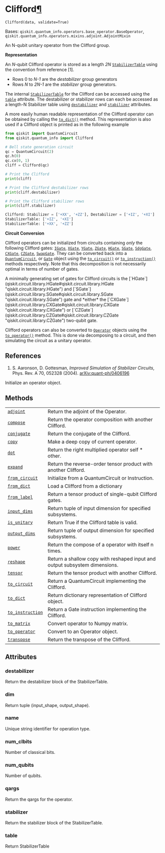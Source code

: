 # Clifford[¶](#clifford "Permalink to this headline")

<span id="undefined" />

`Clifford(data, validate=True)`

Bases: `qiskit.quantum_info.operators.base_operator.BaseOperator`, `qiskit.quantum_info.operators.mixins.adjoint.AdjointMixin`

An N-qubit unitary operator from the Clifford group.

**Representation**

An *N*-qubit Clifford operator is stored as a length *2N* [`StabilizerTable`](qiskit.quantum_info.StabilizerTable#qiskit.quantum_info.StabilizerTable "qiskit.quantum_info.StabilizerTable") using the convention from reference \[1].

*   Rows 0 to *N-1* are the *destabilizer* group generators
*   Rows *N* to *2N-1* are the *stabilizer* group generators.

The internal [`StabilizerTable`](qiskit.quantum_info.StabilizerTable#qiskit.quantum_info.StabilizerTable "qiskit.quantum_info.StabilizerTable") for the Clifford can be accessed using the [`table`](#qiskit.quantum_info.Clifford.table "qiskit.quantum_info.Clifford.table") attribute. The destabilizer or stabilizer rows can each be accessed as a length-N Stabilizer table using [`destabilizer`](#qiskit.quantum_info.Clifford.destabilizer "qiskit.quantum_info.Clifford.destabilizer") and [`stabilizer`](#qiskit.quantum_info.Clifford.stabilizer "qiskit.quantum_info.Clifford.stabilizer") attributes.

A more easily human readable representation of the Clifford operator can be obtained by calling the [`to_dict()`](qiskit.quantum_info.Clifford.to_dict#qiskit.quantum_info.Clifford.to_dict "qiskit.quantum_info.Clifford.to_dict") method. This representation is also used if a Clifford object is printed as in the following example

```python
from qiskit import QuantumCircuit
from qiskit.quantum_info import Clifford

# Bell state generation circuit
qc = QuantumCircuit(2)
qc.h(0)
qc.cx(0, 1)
cliff = Clifford(qc)

# Print the Clifford
print(cliff)

# Print the Clifford destabilizer rows
print(cliff.destabilizer)

# Print the Clifford stabilizer rows
print(cliff.stabilizer)
```

```python
Clifford: Stabilizer = ['+XX', '+ZZ'], Destabilizer = ['+IZ', '+XI']
StabilizerTable: ['+IZ', '+XI']
StabilizerTable: ['+XX', '+ZZ']
```

**Circuit Conversion**

Clifford operators can be initialized from circuits containing *only* the following Clifford gates: [`IGate`](qiskit.circuit.library.IGate#qiskit.circuit.library.IGate "qiskit.circuit.library.IGate"), [`XGate`](qiskit.circuit.library.XGate#qiskit.circuit.library.XGate "qiskit.circuit.library.XGate"), [`YGate`](qiskit.circuit.library.YGate#qiskit.circuit.library.YGate "qiskit.circuit.library.YGate"), [`ZGate`](qiskit.circuit.library.ZGate#qiskit.circuit.library.ZGate "qiskit.circuit.library.ZGate"), [`HGate`](qiskit.circuit.library.HGate#qiskit.circuit.library.HGate "qiskit.circuit.library.HGate"), [`SGate`](qiskit.circuit.library.SGate#qiskit.circuit.library.SGate "qiskit.circuit.library.SGate"), [`SdgGate`](qiskit.circuit.library.SdgGate#qiskit.circuit.library.SdgGate "qiskit.circuit.library.SdgGate"), [`CXGate`](qiskit.circuit.library.CXGate#qiskit.circuit.library.CXGate "qiskit.circuit.library.CXGate"), [`CZGate`](qiskit.circuit.library.CZGate#qiskit.circuit.library.CZGate "qiskit.circuit.library.CZGate"), [`SwapGate`](qiskit.circuit.library.SwapGate#qiskit.circuit.library.SwapGate "qiskit.circuit.library.SwapGate"). They can be converted back into a [`QuantumCircuit`](qiskit.circuit.QuantumCircuit#qiskit.circuit.QuantumCircuit "qiskit.circuit.QuantumCircuit"), or [`Gate`](qiskit.circuit.Gate#qiskit.circuit.Gate "qiskit.circuit.Gate") object using the [`to_circuit()`](qiskit.quantum_info.Clifford.to_circuit#qiskit.quantum_info.Clifford.to_circuit "qiskit.quantum_info.Clifford.to_circuit") or [`to_instruction()`](qiskit.quantum_info.Clifford.to_instruction#qiskit.quantum_info.Clifford.to_instruction "qiskit.quantum_info.Clifford.to_instruction") methods respectively. Note that this decomposition is not necessarily optimal in terms of number of gates.

<Admonition title="Note" type="note">
  A minimally generating set of gates for Clifford circuits is the [`HGate`](qiskit.circuit.library.HGate#qiskit.circuit.library.HGate "qiskit.circuit.library.HGate") and [`SGate`](qiskit.circuit.library.SGate#qiskit.circuit.library.SGate "qiskit.circuit.library.SGate") gate and *either* the [`CXGate`](qiskit.circuit.library.CXGate#qiskit.circuit.library.CXGate "qiskit.circuit.library.CXGate") or [`CZGate`](qiskit.circuit.library.CZGate#qiskit.circuit.library.CZGate "qiskit.circuit.library.CZGate") two-qubit gate.
</Admonition>

Clifford operators can also be converted to [`Operator`](qiskit.quantum_info.Operator#qiskit.quantum_info.Operator "qiskit.quantum_info.Operator") objects using the [`to_operator()`](qiskit.quantum_info.Clifford.to_operator#qiskit.quantum_info.Clifford.to_operator "qiskit.quantum_info.Clifford.to_operator") method. This is done via decomposing to a circuit, and then simulating the circuit as a unitary operator.

## References

1.  S. Aaronson, D. Gottesman, *Improved Simulation of Stabilizer Circuits*, Phys. Rev. A 70, 052328 (2004). [arXiv:quant-ph/0406196](https://arxiv.org/abs/quant-ph/0406196)

Initialize an operator object.

## Methods

|                                                                                                                                                           |                                                                            |
| --------------------------------------------------------------------------------------------------------------------------------------------------------- | -------------------------------------------------------------------------- |
| [`adjoint`](qiskit.quantum_info.Clifford.adjoint#qiskit.quantum_info.Clifford.adjoint "qiskit.quantum_info.Clifford.adjoint")                             | Return the adjoint of the Operator.                                        |
| [`compose`](qiskit.quantum_info.Clifford.compose#qiskit.quantum_info.Clifford.compose "qiskit.quantum_info.Clifford.compose")                             | Return the operator composition with another Clifford.                     |
| [`conjugate`](qiskit.quantum_info.Clifford.conjugate#qiskit.quantum_info.Clifford.conjugate "qiskit.quantum_info.Clifford.conjugate")                     | Return the conjugate of the Clifford.                                      |
| [`copy`](qiskit.quantum_info.Clifford.copy#qiskit.quantum_info.Clifford.copy "qiskit.quantum_info.Clifford.copy")                                         | Make a deep copy of current operator.                                      |
| [`dot`](qiskit.quantum_info.Clifford.dot#qiskit.quantum_info.Clifford.dot "qiskit.quantum_info.Clifford.dot")                                             | Return the right multiplied operator self \* other.                        |
| [`expand`](qiskit.quantum_info.Clifford.expand#qiskit.quantum_info.Clifford.expand "qiskit.quantum_info.Clifford.expand")                                 | Return the reverse-order tensor product with another Clifford.             |
| [`from_circuit`](qiskit.quantum_info.Clifford.from_circuit#qiskit.quantum_info.Clifford.from_circuit "qiskit.quantum_info.Clifford.from_circuit")         | Initialize from a QuantumCircuit or Instruction.                           |
| [`from_dict`](qiskit.quantum_info.Clifford.from_dict#qiskit.quantum_info.Clifford.from_dict "qiskit.quantum_info.Clifford.from_dict")                     | Load a Clifford from a dictionary                                          |
| [`from_label`](qiskit.quantum_info.Clifford.from_label#qiskit.quantum_info.Clifford.from_label "qiskit.quantum_info.Clifford.from_label")                 | Return a tensor product of single-qubit Clifford gates.                    |
| [`input_dims`](qiskit.quantum_info.Clifford.input_dims#qiskit.quantum_info.Clifford.input_dims "qiskit.quantum_info.Clifford.input_dims")                 | Return tuple of input dimension for specified subsystems.                  |
| [`is_unitary`](qiskit.quantum_info.Clifford.is_unitary#qiskit.quantum_info.Clifford.is_unitary "qiskit.quantum_info.Clifford.is_unitary")                 | Return True if the Clifford table is valid.                                |
| [`output_dims`](qiskit.quantum_info.Clifford.output_dims#qiskit.quantum_info.Clifford.output_dims "qiskit.quantum_info.Clifford.output_dims")             | Return tuple of output dimension for specified subsystems.                 |
| [`power`](qiskit.quantum_info.Clifford.power#qiskit.quantum_info.Clifford.power "qiskit.quantum_info.Clifford.power")                                     | Return the compose of a operator with itself n times.                      |
| [`reshape`](qiskit.quantum_info.Clifford.reshape#qiskit.quantum_info.Clifford.reshape "qiskit.quantum_info.Clifford.reshape")                             | Return a shallow copy with reshaped input and output subsystem dimensions. |
| [`tensor`](qiskit.quantum_info.Clifford.tensor#qiskit.quantum_info.Clifford.tensor "qiskit.quantum_info.Clifford.tensor")                                 | Return the tensor product with another Clifford.                           |
| [`to_circuit`](qiskit.quantum_info.Clifford.to_circuit#qiskit.quantum_info.Clifford.to_circuit "qiskit.quantum_info.Clifford.to_circuit")                 | Return a QuantumCircuit implementing the Clifford.                         |
| [`to_dict`](qiskit.quantum_info.Clifford.to_dict#qiskit.quantum_info.Clifford.to_dict "qiskit.quantum_info.Clifford.to_dict")                             | Return dictionary representation of Clifford object.                       |
| [`to_instruction`](qiskit.quantum_info.Clifford.to_instruction#qiskit.quantum_info.Clifford.to_instruction "qiskit.quantum_info.Clifford.to_instruction") | Return a Gate instruction implementing the Clifford.                       |
| [`to_matrix`](qiskit.quantum_info.Clifford.to_matrix#qiskit.quantum_info.Clifford.to_matrix "qiskit.quantum_info.Clifford.to_matrix")                     | Convert operator to Numpy matrix.                                          |
| [`to_operator`](qiskit.quantum_info.Clifford.to_operator#qiskit.quantum_info.Clifford.to_operator "qiskit.quantum_info.Clifford.to_operator")             | Convert to an Operator object.                                             |
| [`transpose`](qiskit.quantum_info.Clifford.transpose#qiskit.quantum_info.Clifford.transpose "qiskit.quantum_info.Clifford.transpose")                     | Return the transpose of the Clifford.                                      |

## Attributes

<span id="undefined" />

### destabilizer

Return the destabilizer block of the StabilizerTable.

<span id="undefined" />

### dim

Return tuple (input\_shape, output\_shape).

<span id="undefined" />

### name

Unique string identifier for operation type.

<span id="undefined" />

### num\_clbits

Number of classical bits.

<span id="undefined" />

### num\_qubits

Number of qubits.

<span id="undefined" />

### qargs

Return the qargs for the operator.

<span id="undefined" />

### stabilizer

Return the stabilizer block of the StabilizerTable.

<span id="undefined" />

### table

Return StabilizerTable
